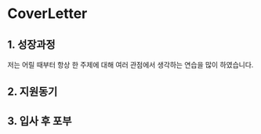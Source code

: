 # **CoverLetter**
## 1. 성장과정
저는 어릴 때부터 항상 한 주제에 대해 여러 관점에서 생각하는 연습을 많이 하였습니다.
## 2. 지원동기
## 3. 입사 후 포부
